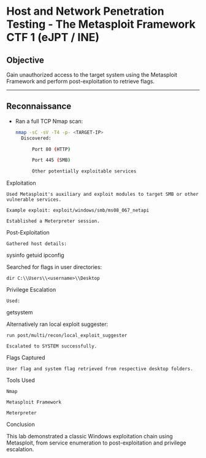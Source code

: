 # Host and Network Penetration Testing - The Metasploit Framework CTF 1 (eJPT / INE)

## Objective
Gain unauthorized access to the target system using the Metasploit Framework and perform post-exploitation to retrieve flags.

---

## Reconnaissance
- Ran a full TCP Nmap scan:
  ```bash
  nmap -sC -sV -T4 -p- <TARGET-IP>
    Discovered:

        Port 80 (HTTP)

        Port 445 (SMB)

        Other potentially exploitable services

Exploitation

    Used Metasploit's auxiliary and exploit modules to target SMB or other vulnerable services.

    Example exploit: exploit/windows/smb/ms08_067_netapi

    Established a Meterpreter session.

Post-Exploitation

    Gathered host details:

sysinfo
getuid
ipconfig

Searched for flags in user directories:

    dir C:\\Users\\<username>\\Desktop

Privilege Escalation

    Used:

getsystem

Alternatively ran local exploit suggester:

    run post/multi/recon/local_exploit_suggester

    Escalated to SYSTEM successfully.

Flags Captured

    User flag and system flag retrieved from respective desktop folders.

Tools Used

    Nmap

    Metasploit Framework

    Meterpreter

Conclusion

This lab demonstrated a classic Windows exploitation chain using Metasploit, from service enumeration to post-exploitation and privilege escalation.

